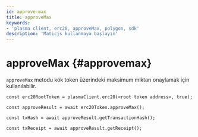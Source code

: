 ```yaml
---
id: approve-max
title: approveMax
keywords:
- 'plasma client, erc20, approveMax, polygon, sdk'
description: 'Maticjs kullanmaya başlayın'
---
```


# approveMax {#approvemax}

`approveMax` metodu kök token üzerindeki maksimum miktarı onaylamak için kullanılabilir.

```
const erc20RootToken = plasmaClient.erc20(<root token address>, true);

const approveResult = await erc20Token.approveMax();

const txHash = await approveResult.getTransactionHash();

const txReceipt = await approveResult.getReceipt();

```
